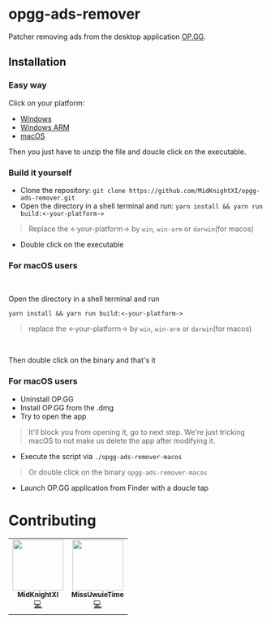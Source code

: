 # opgg-ads-remover

Patcher removing ads from the desktop application [OP.GG](https://op.gg/desktop/?utm_source=opgg&utm_medium=button&utm_campaign=global).

## Installation

### Easy way

Click on your platform:

* [Windows](https://github.com/MidKnightXI/opgg-ads-remover/releases/download/v1.2/opgg-ads-remover-win.exe.zip)
* [Windows ARM](https://github.com/MidKnightXI/opgg-ads-remover/releases/download/v1.2/opgg-ads-remover-win-arm.exe.zip)
* [macOS](https://github.com/MidKnightXI/opgg-ads-remover/releases/download/v1.2/opgg-ads-remover-macos.zip)

Then you just have to unzip the file and doucle click on the executable.

### Build it yourself

* Clone the repository: `git clone https://github.com/MidKnightXI/opgg-ads-remover.git`
* Open the directory in a shell terminal and run: `yarn install && yarn run build:<-your-platform->`
> Replace the <-your-platform-> by `win`, `win-arm` or `darwin`(for macos)
* Double click on the executable

### For macOS users

<br/>

Open the directory in a shell terminal and run

`yarn install && yarn run build:<-your-platform->`

> replace the <-your-platform-> by `win`, `win-arm` or `darwin`(for macos)

<br/>

Then double click on the binary and that's it

### For macOS users

- Uninstall OP.GG
- Install OP.GG from the .dmg
- Try to open the app
> It'll block you from opening it, go to next step.
> We're just tricking macOS to not make us delete the app after modifying it.
- Execute the script via `./opgg-ads-remover-macos`
> Or double click on the binary `opgg-ads-remover-macos`
- Launch OP.GG application from Finder with a doucle tap

# Contributing

<!-- Do not remove or modify this section -->
<table>
  <tr>
    <td align="center"><a href="https://github.com/MidKnightXI"><img src="https://avatars.githubusercontent.com/u/35759490?v=4" width="100px;" alt=""/><br /><sub><b> MidKnightXI </b></sub></a><br /><a href="https://github.com/MidKnightXI/opgg-ads-remover/commits?author=MidKnightXI" title="Code">💻</a></td>
    <td align="center"><a href="https://github.com/MissUwuieTime"><img src="https://avatars.githubusercontent.com/u/87099578?v=4" width="100px;" alt=""/><br /><sub><b> MissUwuieTime </b></sub></a><br /><a href="https://github.com/MidKnightXI/opgg-ads-remover/commits?author=MissUwuieTime" title="Code">💻</a></td>
  </tr>
</table>
